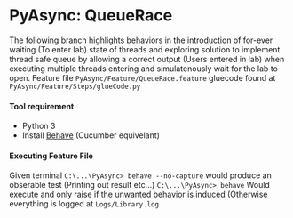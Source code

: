 # PyAsync: QueueRace

The following branch highlights behaviors in the introduction of for-ever waiting (To enter lab) state of threads and exploring solution to implement thread safe queue by allowing a correct output (Users entered in lab) when executing multiple threads entering and simulatenously wait for the lab to open. Feature file ```PyAsync/Feature/QueueRace.feature``` gluecode found at ```PyAsync/Feature/Steps/glueCode.py```

#### Tool requirement
- Python 3
- Install [Behave](https://behave.readthedocs.io/en/latest/install.html) (Cucumber equivelant) 

#### Executing Feature File
Given terminal
```C:\...\PyAsync> behave --no-capture``` would produce an obserable test (Printing out result etc...)
```C:\...\PyAsync> behave``` Would execute and only raise if the unwanted behavior is induced (Otherwise everything is logged at ```Logs/Library.log```

